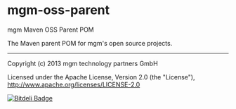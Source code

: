 mgm-oss-parent
==============

mgm Maven OSS Parent POM

The Maven parent POM for mgm's open source projects.

---

Copyright (c) 2013 mgm technology partners GmbH

Licensed under the Apache License, Version 2.0 (the "License"),
http://www.apache.org/licenses/LICENSE-2.0


[![Bitdeli Badge](https://d2weczhvl823v0.cloudfront.net/mgm-tp/mgm-oss-parent/trend.png)](https://bitdeli.com/free "Bitdeli Badge")

